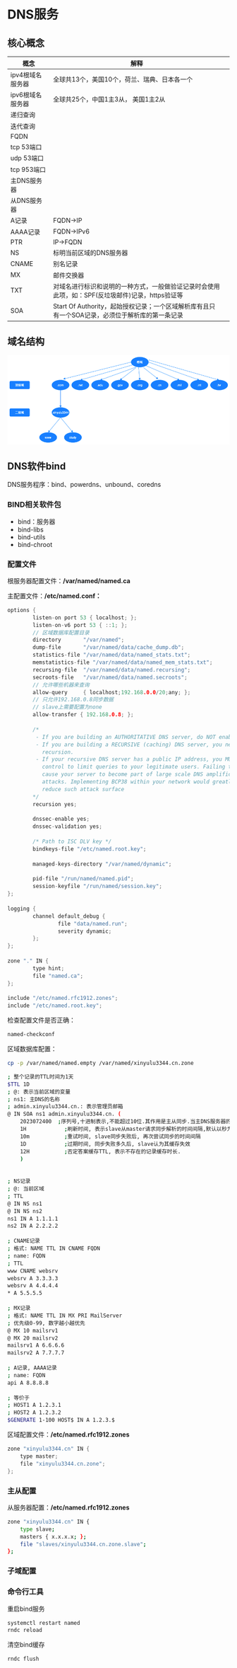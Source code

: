 # DNS服务

## 核心概念

| 概念             | 解释                                                         |      |
| ---------------- | ------------------------------------------------------------ | ---- |
| ipv4根域名服务器 | 全球共13个，美国10个，荷兰、瑞典、日本各一个                 |      |
| ipv6根域名服务器 | 全球共25个，中国1主3从， 美国1主2从                          |      |
| 递归查询         |                                                              |      |
| 迭代查询         |                                                              |      |
| FQDN             |                                                              |      |
| tcp 53端口       |                                                              |      |
| udp 53端口       |                                                              |      |
| tcp 953端口      |                                                              |      |
| 主DNS服务器      |                                                              |      |
| 从DNS服务器      |                                                              |      |
| A记录            | FQDN->IP                                                     |      |
| AAAA记录         | FQDN->IPv6                                                   |      |
| PTR              | IP->FQDN                                                     |      |
| NS               | 标明当前区域的DNS服务器                                      |      |
| CNAME            | 别名记录                                                     |      |
| MX               | 邮件交换器                                                   |      |
| TXT              | 对域名进行标识和说明的一种方式，一般做验证记录时会使用此项，如：SPF(反垃圾邮件)记录，https验证等 |      |
| SOA              | Start Of Authority，起始授权记录；一个区域解析库有且只有一个SOA记录，必须位于解析库的第一条记录 |      |



## 域名结构

![image-20230723153217135](images/image-20230723153217135.png)

 ## DNS软件bind

DNS服务程序：bind、powerdns、unbound、coredns

### BIND相关软件包

- bind：服务器
- bind-libs
- bind-utils
- bind-chroot

### 配置文件

根服务器配置文件：**/var/named/named.ca**

主配置文件：**/etc/named.conf：**

```c
options {
        listen-on port 53 { localhost; };
        listen-on-v6 port 53 { ::1; };
        // 区域数据库配置目录
        directory       "/var/named";
        dump-file       "/var/named/data/cache_dump.db";
        statistics-file "/var/named/data/named_stats.txt";
        memstatistics-file "/var/named/data/named_mem_stats.txt";
        recursing-file  "/var/named/data/named.recursing";
        secroots-file   "/var/named/data/named.secroots";
        // 允许哪些机器来查询
        allow-query     { localhost;192.168.0.0/20;any; };
        // 只允许192.168.0.8同步数据
        // slave上需要配置为none
        allow-transfer { 192.168.0.8; };

        /* 
         - If you are building an AUTHORITATIVE DNS server, do NOT enable recursion.
         - If you are building a RECURSIVE (caching) DNS server, you need to enable 
           recursion. 
         - If your recursive DNS server has a public IP address, you MUST enable access 
           control to limit queries to your legitimate users. Failing to do so will
           cause your server to become part of large scale DNS amplification 
           attacks. Implementing BCP38 within your network would greatly
           reduce such attack surface 
        */
        recursion yes;

        dnssec-enable yes;
        dnssec-validation yes;

        /* Path to ISC DLV key */
        bindkeys-file "/etc/named.root.key";

        managed-keys-directory "/var/named/dynamic";

        pid-file "/run/named/named.pid";
        session-keyfile "/run/named/session.key";
};

logging {
        channel default_debug {
                file "data/named.run";
                severity dynamic;
        };
};

zone "." IN {
        type hint;
        file "named.ca";
};

include "/etc/named.rfc1912.zones";
include "/etc/named.root.key";
```

检查配置文件是否正确：

```bash
named-checkconf
```

区域数据库配置：

```bash
cp -p /var/named/named.empty /var/named/xinyulu3344.cn.zone
```

```bash
; 整个记录的TTL时间为1天
$TTL 1D
; @: 表示当前区域的变量
; ns1: 主DNS的名称
; admin.xinyulu3344.cn.: 表示管理员邮箱
@ IN SOA ns1 admin.xinyulu3344.cn. (
    2023072400  ;序列号,十进制表示,不能超过10位.其作用是主从同步.当主DNS服务器的解析文件发生变化时,管理员需要手动更新此值,主服务器比对主从序列号不一致,会立刻进行主从同步操作.否则会等待刷新时间到了才由从服务器同步主服务器数据.
    1H            ;刷新时间, 表示slave从master请求同步解析的时间间隔,默认以秒为单位. 支持1H, 1D表示
    10m           ;重试时间, slave同步失败后, 再次尝试同步的时间间隔
    1D            ;过期时间, 同步失败多久后, slave认为其缓存失效
    12H           ;否定答案缓存TTL, 表示不存在的记录缓存时长.
    )


; NS记录
; @: 当前区域
; TTL
@ IN NS ns1
@ IN NS ns2
ns1 IN A 1.1.1.1
ns2 IN A 2.2.2.2

; CNAME记录
; 格式: NAME TTL IN CNAME FQDN
; name: FQDN
; TTL
www CNAME websrv
websrv A 3.3.3.3
websrv A 4.4.4.4
* A 5.5.5.5

; MX记录
; 格式: NAME TTL IN MX PRI MailServer
; 优先级0-99, 数字越小越优先 
@ MX 10 mailsrv1
@ MX 20 mailsrv2
mailsrv1 A 6.6.6.6
mailsrv2 A 7.7.7.7

; A记录, AAAA记录
; name: FQDN
api A 8.8.8.8

; 等价于
; HOST1 A 1.2.3.1
; HOST2 A 1.2.3.2
$GENERATE 1-100 HOST$ IN A 1.2.3.$
```

区域配置文件：**/etc/named.rfc1912.zones**

```c
zone "xinyulu3344.cn" IN {
    type master;
    file "xinyulu3344.cn.zone";
};
```

### 主从配置

从服务器配置：**/etc/named.rfc1912.zones**

```bash
zone "xinyulu3344.cn" IN {
    type slave;
    masters { x.x.x.x; };
    file "slaves/xinyulu3344.cn.zone.slave";
};
```

### 子域配置

### 命令行工具

重启bind服务

```bash
systemctl restart named
rndc reload
```

清空bind缓存

```bash
rndc flush
```

